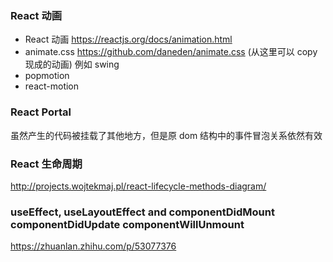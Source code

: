 ### React 动画

- React 动画 https://reactjs.org/docs/animation.html
- animate.css https://github.com/daneden/animate.css (从这里可以 copy 现成的动画) 例如 swing
- popmotion
- react-motion

### React Portal

虽然产生的代码被挂载了其他地方，但是原 dom 结构中的事件冒泡关系依然有效

### React 生命周期

http://projects.wojtekmaj.pl/react-lifecycle-methods-diagram/

### useEffect, useLayoutEffect and componentDidMount componentDidUpdate componentWillUnmount

https://zhuanlan.zhihu.com/p/53077376

